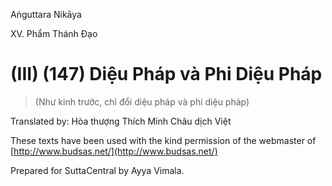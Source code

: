 Aṅguttara Nikāya

XV. Phẩm Thánh Ðạo

# (III) (147) Diệu Pháp và Phi Diệu Pháp

> (Như kinh trước, chỉ đổi diệu pháp và phi diệu pháp)

Translated by: Hòa thượng Thích Minh Châu dịch Việt

These texts have been used with the kind permission of the webmaster of [http://www.budsas.net/](http://www.budsas.net/)

Prepared for SuttaCentral by Ayya Vimala.